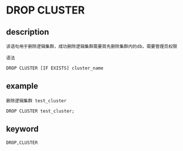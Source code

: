 # DROP CLUSTER
## description

    该语句用于删除逻辑集群，成功删除逻辑集群需要首先删除集群内的db，需要管理员权限

    语法

    DROP CLUSTER [IF EXISTS] cluster_name 

## example

    删除逻辑集群 test_cluster

    DROP CLUSTER test_cluster;

## keyword
    DROP,CLUSTER

